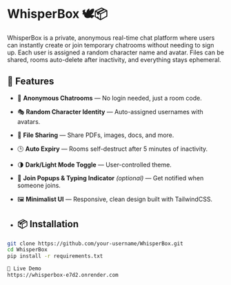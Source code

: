 # WhisperBox 🕊️📦

WhisperBox is a private, anonymous real-time chat platform where users can instantly create or join temporary chatrooms without needing to sign up. Each user is assigned a random character name and avatar. Files can be shared, rooms auto-delete after inactivity, and everything stays ephemeral.

## 🚀 Features

- 🔐 **Anonymous Chatrooms** — No login needed, just a room code.
- 🎭 **Random Character Identity** — Auto-assigned usernames with avatars.
- 📎 **File Sharing** — Share PDFs, images, docs, and more.
- 🕒 **Auto Expiry** — Rooms self-destruct after 5 minutes of inactivity.
- 🌗 **Dark/Light Mode Toggle** — User-controlled theme.
- 💬 **Join Popups & Typing Indicator** *(optional)* — Get notified when someone joins.
- 🖼️ **Minimalist UI** — Responsive, clean design built with TailwindCSS.

- ## 📦 Installation

```bash
git clone https://github.com/your-username/WhisperBox.git
cd WhisperBox
pip install -r requirements.txt

🔗 Live Demo 
https://whisperbox-e7d2.onrender.com
